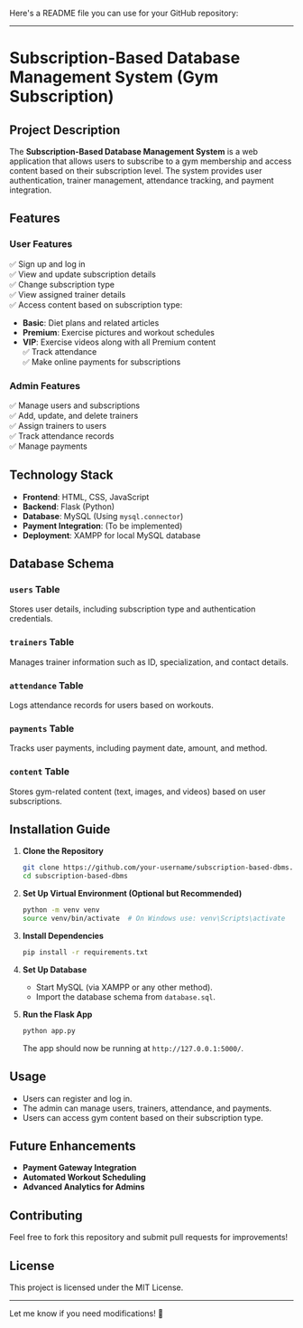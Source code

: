 Here's a README file you can use for your GitHub repository:  

---

# **Subscription-Based Database Management System (Gym Subscription)**  

## **Project Description**  
The **Subscription-Based Database Management System** is a web application that allows users to subscribe to a gym membership and access content based on their subscription level. The system provides user authentication, trainer management, attendance tracking, and payment integration.  

## **Features**  

### **User Features**  
✅ Sign up and log in  
✅ View and update subscription details  
✅ Change subscription type  
✅ View assigned trainer details  
✅ Access content based on subscription type:  
   - **Basic**: Diet plans and related articles  
   - **Premium**: Exercise pictures and workout schedules  
   - **VIP**: Exercise videos along with all Premium content  
✅ Track attendance  
✅ Make online payments for subscriptions  

### **Admin Features**  
✅ Manage users and subscriptions  
✅ Add, update, and delete trainers  
✅ Assign trainers to users  
✅ Track attendance records  
✅ Manage payments  

## **Technology Stack**  

- **Frontend**: HTML, CSS, JavaScript  
- **Backend**: Flask (Python)  
- **Database**: MySQL (Using `mysql.connector`)  
- **Payment Integration**: (To be implemented)  
- **Deployment**: XAMPP for local MySQL database  

## **Database Schema**  

### `users` Table  
Stores user details, including subscription type and authentication credentials.  

### `trainers` Table  
Manages trainer information such as ID, specialization, and contact details.  

### `attendance` Table  
Logs attendance records for users based on workouts.  

### `payments` Table  
Tracks user payments, including payment date, amount, and method.  

### `content` Table  
Stores gym-related content (text, images, and videos) based on user subscriptions.  

## **Installation Guide**  

1. **Clone the Repository**  
   ```bash
   git clone https://github.com/your-username/subscription-based-dbms.git
   cd subscription-based-dbms
   ```

2. **Set Up Virtual Environment (Optional but Recommended)**  
   ```bash
   python -m venv venv
   source venv/bin/activate  # On Windows use: venv\Scripts\activate
   ```

3. **Install Dependencies**  
   ```bash
   pip install -r requirements.txt
   ```

4. **Set Up Database**  
   - Start MySQL (via XAMPP or any other method).  
   - Import the database schema from `database.sql`.  

5. **Run the Flask App**  
   ```bash
   python app.py
   ```
   The app should now be running at `http://127.0.0.1:5000/`.  

## **Usage**  
- Users can register and log in.  
- The admin can manage users, trainers, attendance, and payments.  
- Users can access gym content based on their subscription type.  

## **Future Enhancements**  
- **Payment Gateway Integration**  
- **Automated Workout Scheduling**  
- **Advanced Analytics for Admins**  

## **Contributing**  
Feel free to fork this repository and submit pull requests for improvements!  

## **License**  
This project is licensed under the MIT License.  

---

Let me know if you need modifications! 🚀
